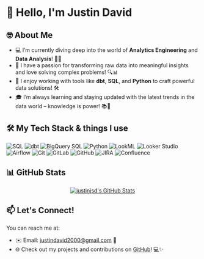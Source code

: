 # 👋 Hello, I'm **Justin David**

## 🤓 About Me

- 💻 I’m currently diving deep into the world of **Analytics Engineering** and **Data Analysis**! 🚀✨
- 🧠 I have a passion for transforming raw data into meaningful insights and love solving complex problems! 🔍📊
- 🌟 I enjoy working with tools like **dbt**, **SQL**, and **Python** to craft powerful data solutions! 🛠️
- 🎓 I’m always learning and staying updated with the latest trends in the data world – knowledge is power! 📚💪

## 🛠️ My Tech Stack & things I use

![SQL](https://img.shields.io/badge/SQL-4479A1?logo=postgresql&logoColor=white&style=flat-square)
![dbt](https://img.shields.io/badge/dbt-blue?logo=dbt&style=flat-square) 
![BigQuery SQL](https://img.shields.io/badge/BigQuery-4285F4?logo=googlebigquery&style=flat-square)
![Python](https://img.shields.io/badge/Python-3776AB?logo=python&logoColor=white&style=flat-square)
![LookML](https://img.shields.io/badge/Looker-5EABF6?logo=looker&style=flat-square)
![Looker Studio](https://img.shields.io/badge/Looker_Studio-5EABF6?logo=looker&style=flat-square)
![Airflow](https://img.shields.io/badge/Airflow-0176A8?logo=apacheairflow&logoColor=white&style=flat-square)
![Git](https://img.shields.io/badge/Git-F05032?logo=git&logoColor=white&style=flat-square)
![GitLab](https://img.shields.io/badge/GitLab-FCA121?logo=gitlab&logoColor=white&style=flat-square)
![GitHub](https://img.shields.io/badge/GitHub-181717?logo=github&style=flat-square)
![JIRA](https://img.shields.io/badge/JIRA-0052CC?logo=atlassian&logoColor=white&style=flat-square)
![Confluence](https://img.shields.io/badge/Confluence-0052CC?logo=atlassian&logoColor=white&style=flat-square)

## 📊 GitHub Stats

<div align="center">
    <a href="https://awesome-github-stats.azurewebsites.net/index.html??cardType=github&theme=github-dark&preferLogin=false">   
      <img  alt="justinjsd's GitHub Stats" src="https://awesome-github-stats.azurewebsites.net/user-stats/justinjsd?cardType=github&theme=github-dark&preferLogin=false" />  
    </a>
</div>

## 📫 Let's Connect!

You can reach me at:
- ✉️ Email: [justindavid2000@gmail.com](mailto:justindavid2000@gmail.com) 📧
- 🌐 Check out my projects and contributions on [GitHub](https://github.com/justinjsd)! 💻✨

<!---
justinjsd/justinjsd is a ✨ special ✨ repository because its `README.md` (this file) appears on your GitHub profile.
You can click the Preview link to take a look at your changes.
--->
